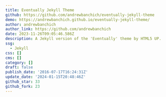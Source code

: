 ```yaml
---
title: Eventually Jekyll Theme
github: https://github.com/andrewbanchich/eventually-jekyll-theme
demo: https://andrewbanchich.github.io/eventually-jekyll-theme/
author: andrewbanchich
author_link: https://github.com/andrewbanchich
date: 2023-11-26T09:05:46.586Z
description: A Jekyll version of the 'Eventually' theme by HTML5 UP.
ssg:
  - Jekyll
css: []
cms: []
category: []
draft: false
publish_date: '2016-07-17T16:24:31Z'
update_date: '2024-01-15T20:48:46Z'
github_star: 33
github_fork: 23
---
```

